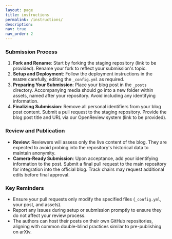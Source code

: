 ```yaml
---
layout: page
title: instructions
permalink: /instructions/
description:
nav: true
nav_order: 2
---
```


### Submission Process

1. **Fork and Rename**: Start by forking the staging repository (link to be provided). Rename your fork to reflect your submission's topic.
2. **Setup and Deployment**: Follow the deployment instructions in the `README` carefully, editing the `_config.yml` as required.
3. **Preparing Your Submission**: Place your blog post in the `_posts` directory. Accompanying media should go into a new folder within assets, named after your repository. Avoid including any identifying information.
4. **Finalizing Submission**: Remove all personal identifiers from your blog post content. Submit a pull request to the staging repository. Provide the blog post title and URL via our OpenReview system (link to be provided).

### Review and Publication

- **Review**: Reviewers will assess only the live content of the blog. They are expected to avoid probing into the repository's historical data to maintain anonymity.
- **Camera-Ready Submission**: Upon acceptance, add your identifying information to the post. Submit a final pull request to the main repository for integration into the official blog. Track chairs may request additional edits before final approval.

### Key Reminders

- Ensure your pull requests only modify the specified files (`_config.yml`, your post, and assets).
- Report any issues during setup or submission promptly to ensure they do not affect your review process.
- The authors can host their posts on their own GitHub repositories, aligning with common double-blind practices similar to pre-publishing on arXiv.
